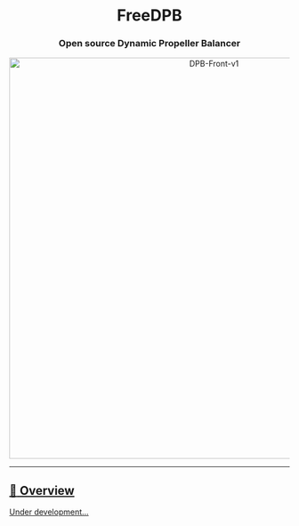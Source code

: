 <h1 align="center">FreeDPB</h1>

<div align="center">

### **Open source Dynamic Propeller Balancer**

</div>

<div align="center">
    <a data-flickr-embed="true" href="https://www.flickr.com/photos/198071258@N08/52782527195/in/dateposted-public/" title="DPB-Front-v1"><img src="https://live.staticflickr.com/65535/52782527195_9e1405f9da_o.png" width="720" height="721" alt="DPB-Front-v1"/>
</div>

---

## :ledger: Overview

Under development...